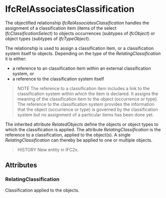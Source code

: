 # IfcRelAssociatesClassification

The objectified relationship _IfcRelAssociatesClassification_ handles the assignment of a classification item (items of the select _IfcClassificationSelect_) to objects occurrences (subtypes of _IfcObject_) or object types (subtypes of _IfcTypeObject_).
<!-- end of short definition -->

The relationship is used to assign a classification item, or a classification system itself to objects. Depending on the type of the _RelatingClassification_ it is either:

* a reference to an classification item within an external classification system, or
* a reference to the classification system itself

> NOTE The reference to a classification item includes a link to the classification system within which the item is declared. It assigns the meaning of the classification item to the object (occurrence or type). The reference to the classification system provides the information that the object (occurrence or type) is governed by the classification system but no assignment of a particular items has been done yet.

The inherited attribute _RelatedObjects_ define the objects or object types to which the classification is applied. The attribute _RelatingClassification_ is the reference to a classification, applied to the object(s). A single _RelatingClassification_ can thereby be applied to one or multiple objects.

> HISTORY New entity in IFC2x.

## Attributes

### RelatingClassification
Classification applied to the objects.

